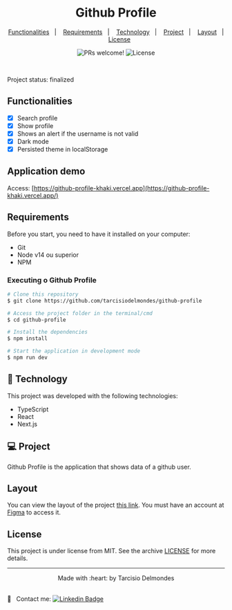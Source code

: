 <h1 align="center">
  Github Profile
</h1>

<p align="center">
<a href="#functionalities">Functionalities</a>&nbsp;&nbsp;&nbsp;|&nbsp;&nbsp;&nbsp;
<a href="#requirements">Requirements</a>&nbsp;&nbsp;&nbsp;|&nbsp;&nbsp;&nbsp;
  <a href="#technology">Technology</a>&nbsp;&nbsp;&nbsp;|&nbsp;&nbsp;&nbsp;
  <a href="#project">Project</a>&nbsp;&nbsp;&nbsp;|&nbsp;&nbsp;&nbsp;
  <a href="#layout">Layout</a>&nbsp;&nbsp;&nbsp;|&nbsp;&nbsp;&nbsp;
  <a href="#license">License</a>
</p>

<p align="center">
 <img src="https://img.shields.io/static/v1?label=PRs&message=welcome&color=49AA26&labelColor=000000" alt="PRs welcome!" />

  <img alt="License" src="https://img.shields.io/static/v1?label=license&message=MIT&color=49AA26&labelColor=000000">
</p>

<br>

<p align="left">
  Project status: finalized
</p>

<a id="functionalities"></a>

## Functionalities

- [x] Search profile
- [x] Show profile
- [x] Shows an alert if the username is not valid
- [x] Dark mode
- [x] Persisted theme in localStorage

## Application demo

Access: [https://github-profile-khaki.vercel.app](https://github-profile-khaki.vercel.app/)

<a id="requirements"></a>

## Requirements

Before you start, you need to have it installed on your computer:

- Git
- Node v14 ou superior
- NPM

### Executing o Github Profile

```bash
# Clone this repository
$ git clone https://github.com/tarcisiodelmondes/github-profile

# Access the project folder in the terminal/cmd
$ cd github-profile

# Install the dependencies
$ npm install

# Start the application in development mode
$ npm run dev
```

<a id="technology"></a>

## 🚀 Technology

This project was developed with the following technologies:

- TypeScript
- React
- Next.js

<a id="project"></a>

## 💻 Project

Github Profile is the application that shows data of a github user.

<a id="layout"></a>

## Layout

You can view the layout of the project [this link](https://www.figma.com/file/IpaL2SZlHnDJqondb6r8Bi/Github-profiles?node-id=0%3A1). You must have an account at [Figma](https://figma.com) to access it.

<a id="license"></a>

## License

This project is under license from MIT. See the archive [LICENSE](.github/LICENSE.md) for more details.

---

<p align="center">Made with :heart: by Tarcisio Delmondes</p>

<br/> :email: &nbsp; Contact me: [![Linkedin Badge](https://img.shields.io/badge/-TarcísioDelmondes-blue?style=flat-square&logo=Linkedin&logoColor=white&link=https://www.linkedin.com/in/tarcisio-delmondes-892567207)](https://www.linkedin.com/in/tarcisio-delmondes-892567207)
